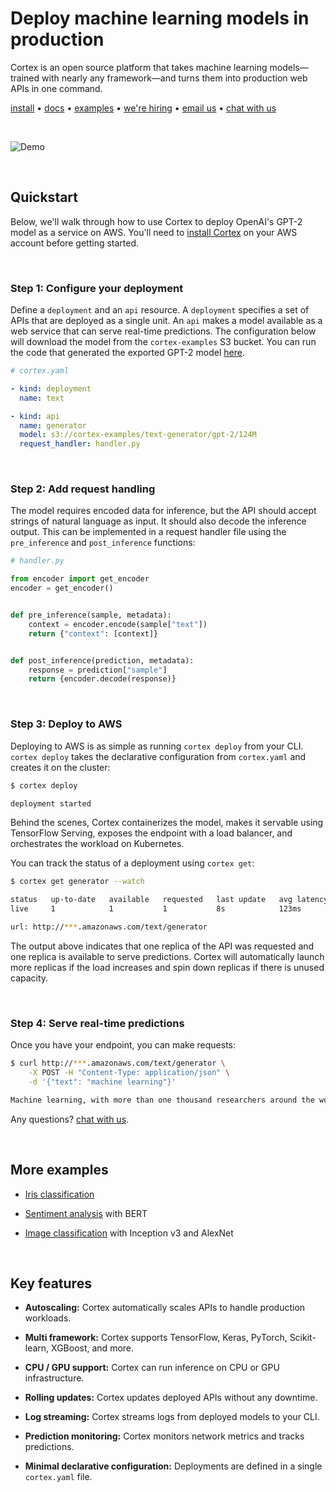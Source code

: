 # Deploy machine learning models in production

Cortex is an open source platform that takes machine learning models—trained with nearly any framework—and turns them into production web APIs in one command. <br>

<!-- CORTEX_VERSION_MINOR x2 (e.g. www.cortex.dev/v/0.8/...) -->
[install](https://www.cortex.dev/install) • [docs](https://www.cortex.dev) • [examples](examples) • [we're hiring](https://angel.co/cortex-labs-inc/jobs) • [email us](mailto:hello@cortex.dev) • [chat with us](https://gitter.im/cortexlabs/cortex)

<br>

<!-- Set header Cache-Control=no-cache on the S3 object metadata (see https://help.github.com/en/articles/about-anonymized-image-urls) -->
![Demo](https://cortex-public.s3-us-west-2.amazonaws.com/demo/gif/v0.8.gif)<br>

<br>

## Quickstart

<!-- CORTEX_VERSION_MINOR (e.g. www.cortex.dev/v/0.8/...) -->
Below, we'll walk through how to use Cortex to deploy OpenAI's GPT-2 model as a service on AWS. You'll need to [install Cortex](https://www.cortex.dev/install) on your AWS account before getting started.

<br>

### Step 1: Configure your deployment

<!-- CORTEX_VERSION_MINOR -->
Define a `deployment` and an `api` resource. A `deployment` specifies a set of APIs that are deployed as a single unit. An `api` makes a model available as a web service that can serve real-time predictions. The configuration below will download the model from the `cortex-examples` S3 bucket. You can run the code that generated the exported GPT-2 model [here](https://colab.research.google.com/github/cortexlabs/cortex/blob/master/examples/text-generator/gpt-2.ipynb).

```yaml
# cortex.yaml

- kind: deployment
  name: text

- kind: api
  name: generator
  model: s3://cortex-examples/text-generator/gpt-2/124M
  request_handler: handler.py
```

<br>

### Step 2: Add request handling

The model requires encoded data for inference, but the API should accept strings of natural language as input. It should also decode the inference output. This can be implemented in a request handler file using the `pre_inference` and `post_inference` functions:

```python
# handler.py

from encoder import get_encoder
encoder = get_encoder()


def pre_inference(sample, metadata):
    context = encoder.encode(sample["text"])
    return {"context": [context]}


def post_inference(prediction, metadata):
    response = prediction["sample"]
    return {encoder.decode(response)}
```

<br>

### Step 3: Deploy to AWS

Deploying to AWS is as simple as running `cortex deploy` from your CLI. `cortex deploy` takes the declarative configuration from `cortex.yaml` and creates it on the cluster:

```bash
$ cortex deploy

deployment started
```

Behind the scenes, Cortex containerizes the model, makes it servable using TensorFlow Serving, exposes the endpoint with a load balancer, and orchestrates the workload on Kubernetes.

You can track the status of a deployment using `cortex get`:

```bash
$ cortex get generator --watch

status   up-to-date   available   requested   last update   avg latency
live     1            1           1           8s            123ms

url: http://***.amazonaws.com/text/generator
```

The output above indicates that one replica of the API was requested and one replica is available to serve predictions. Cortex will automatically launch more replicas if the load increases and spin down replicas if there is unused capacity.

<br>

### Step 4: Serve real-time predictions

Once you have your endpoint, you can make requests:

```bash
$ curl http://***.amazonaws.com/text/generator \
    -X POST -H "Content-Type: application/json" \
    -d '{"text": "machine learning"}'

Machine learning, with more than one thousand researchers around the world today, are looking to create computer-driven machine learning algorithms that can also be applied to human and social problems, such as education, health care, employment, medicine, politics, or the environment...
```

Any questions? [chat with us](https://gitter.im/cortexlabs/cortex).

<br>

## More examples

<!-- CORTEX_VERSION_README_MINOR x3 -->
- [Iris classification](https://github.com/cortexlabs/cortex/tree/master/examples/iris-classifier)

- [Sentiment analysis](https://github.com/cortexlabs/cortex/tree/master/examples/sentiment-analysis) with BERT

- [Image classification](https://github.com/cortexlabs/cortex/tree/master/examples/image-classifier) with Inception v3 and AlexNet

<br>

## Key features

- **Autoscaling:** Cortex automatically scales APIs to handle production workloads.

- **Multi framework:** Cortex supports TensorFlow, Keras, PyTorch, Scikit-learn, XGBoost, and more.

- **CPU / GPU support:** Cortex can run inference on CPU or GPU infrastructure.

- **Rolling updates:** Cortex updates deployed APIs without any downtime.

- **Log streaming:** Cortex streams logs from deployed models to your CLI.

- **Prediction monitoring:** Cortex monitors network metrics and tracks predictions.

- **Minimal declarative configuration:** Deployments are defined in a single `cortex.yaml` file.
